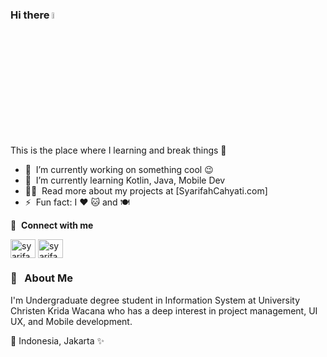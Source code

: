 ### Hi there <a href="https://www.gautamkrishnar.com/"><img src="https://media.giphy.com/media/hvRJCLFzcasrR4ia7z/giphy.gif" width="5%"></a>
This is the place where I learning and break things :rofl:

- 🔭 &nbsp;I’m currently working on something cool :wink:
- 🌱 &nbsp;I’m currently learning Kotlin, Java, Mobile Dev 
- 👨‍💻 &nbsp;Read more about my projects at [SyarifahCahyati.com]
- ⚡ &nbsp;Fun fact: I :heart: 🐱 and 🍽️

🔗 &nbsp;**Connect with me**
<p align="left">
<a href="https://www.linkedin.com/in/syarifah-cahyati-141158210/" target="blank"><img align="center" src="https://raw.githubusercontent.com/rahuldkjain/github-profile-readme-generator/master/src/images/icons/Social/linked-in-alt.svg" alt="syarifahcahyati" height="30" width="40" /></a>
<a href="https://instagram.com/syarifahsetiohadi_" target="blank"><img align="center" src="https://raw.githubusercontent.com/rahuldkjain/github-profile-readme-generator/master/src/images/icons/Social/instagram.svg" alt="syarifahcahyati" height="30" width="40" /></a>

### 👑 &nbsp; About Me

I'm Undergraduate degree student in Information System at University Christen Krida Wacana who has a deep interest in project management, UI UX, and Mobile development. 

📍 Indonesia, Jakarta ✨
